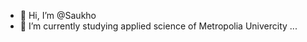 - 👋 Hi, I’m @Saukho
- 🌱 I’m currently studying applied science of Metropolia Univercity ...

<!---
Saukho/Saukho is a ✨ special ✨ repository because its `README.md` (this file) appears on your GitHub profile.
You can click the Preview link to take a look at your changes.
--->
